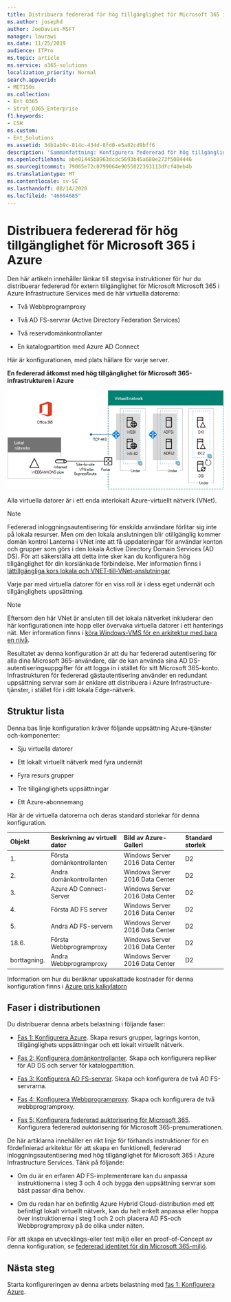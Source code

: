 ```yaml
---
title: Distribuera federerad för hög tillgänglighet för Microsoft 365 i Azure
ms.author: josephd
author: JoeDavies-MSFT
manager: laurawi
ms.date: 11/25/2019
audience: ITPro
ms.topic: article
ms.service: o365-solutions
localization_priority: Normal
search.appverid:
- MET150s
ms.collection:
- Ent_O365
- Strat_O365_Enterprise
f1.keywords:
- CSH
ms.custom:
- Ent_Solutions
ms.assetid: 34b1ab9c-814c-434d-8fd0-e5a82cd9bff6
description: 'Sammanfattning: Konfigurera federerad för hög tillgänglighet för Microsoft 365-prenumerationen i Microsoft Azure.'
ms.openlocfilehash: abe01445b8963dcdc5693b45a680e273f5084446
ms.sourcegitcommit: 79065e72c0799064e9055022393113dfcf40eb4b
ms.translationtype: MT
ms.contentlocale: sv-SE
ms.lasthandoff: 08/14/2020
ms.locfileid: "46694685"
---
```

# <a name="deploy-high-availability-federated-authentication-for-microsoft-365-in-azure"></a>Distribuera federerad för hög tillgänglighet för Microsoft 365 i Azure

Den här artikeln innehåller länkar till stegvisa instruktioner för hur du distribuerar federerad för extern tillgänglighet för Microsoft Microsoft 365 i Azure Infrastructure Services med de här virtuella datorerna:
  
- Två Webbprogramproxy
    
- Två AD FS-servrar (Active Directory Federation Services)
    
- Två reservdomänkontrollanter
    
- En katalogpartition med Azure AD Connect
    
Här är konfigurationen, med plats hållare för varje server.
  
**En federerad åtkomst med hög tillgänglighet för Microsoft 365-infrastrukturen i Azure**

![Den sista konfigurationen av infrastrukturen för extern tillgänglighet i Microsoft 365 i Azure](../media/c5da470a-f2aa-489a-a050-df09b4d641df.png)
  
Alla virtuella datorer är i ett enda interlokalt Azure-virtuellt nätverk (VNet). 
  
> [!NOTE]
> Federerad inloggningsautentisering för enskilda användare förlitar sig inte på lokala resurser. Men om den lokala anslutningen blir otillgänglig kommer domän kontrol Lanterna i VNet inte att få uppdateringar för användar konton och grupper som görs i den lokala Active Directory Domain Services (AD DS). För att säkerställa att detta inte sker kan du konfigurera hög tillgänglighet för din korslänkade förbindelse. Mer information finns i [lättillgängliga kors lokala och VNET-till-VNet-anslutningar](https://docs.microsoft.com/azure/vpn-gateway/vpn-gateway-highlyavailable)
  
Varje par med virtuella datorer för en viss roll är i dess eget undernät och tillgänglighets uppsättning.
  
> [!NOTE]
> Eftersom den här VNet är ansluten till det lokala nätverket inkluderar den här konfigurationen inte hopp eller övervaka virtuella datorer i ett hanterings nät. Mer information finns i [köra Windows-VMS för en arkitektur med bara en nivå](https://docs.microsoft.com/azure/guidance/guidance-compute-n-tier-vm). 
  
Resultatet av denna konfiguration är att du har federerad autentisering för alla dina Microsoft 365-användare, där de kan använda sina AD DS-autentiseringsuppgifter för att logga in i stället för sitt Microsoft 365-konto. Infrastrukturen för federerad gästautentisering använder en redundant uppsättning servrar som är enklare att distribuera i Azure Infrastructure-tjänster, i stället för i ditt lokala Edge-nätverk.
  
## <a name="bill-of-materials"></a>Struktur lista

Denna bas linje konfiguration kräver följande uppsättning Azure-tjänster och-komponenter:
  
- Sju virtuella datorer
    
- Ett lokalt virtuellt nätverk med fyra undernät
    
- Fyra resurs grupper
    
- Tre tillgänglighets uppsättningar
    
- Ett Azure-abonnemang
    
Här är de virtuella datorerna och deras standard storlekar för denna konfiguration.
  
|**Objekt**|**Beskrivning av virtuell dator**|**Bild av Azure-Galleri**|**Standard storlek**|
|:-----|:-----|:-----|:-----|
|1.  <br/> |Första domänkontrollanten  <br/> |Windows Server 2016 Data Center  <br/> |D2  <br/> |
|2.  <br/> |Andra domänkontrollanten  <br/> |Windows Server 2016 Data Center  <br/> |D2  <br/> |
|3.  <br/> |Azure AD Connect-Server  <br/> |Windows Server 2016 Data Center  <br/> |D2  <br/> |
|4.  <br/> |Första AD FS server  <br/> |Windows Server 2016 Data Center  <br/> |D2  <br/> |
|5.  <br/> |Andra AD FS-servern  <br/> |Windows Server 2016 Data Center  <br/> |D2  <br/> |
|18.6.  <br/> |Första Webbprogramproxy  <br/> |Windows Server 2016 Data Center  <br/> |D2  <br/> |
|borttagning.  <br/> |Andra Webbprogramproxy  <br/> |Windows Server 2016 Data Center  <br/> |D2  <br/> |
   
Information om hur du beräknar uppskattade kostnader för denna konfiguration finns i [Azure pris kalkylatorn](https://azure.microsoft.com/pricing/calculator/)
  
## <a name="phases-of-deployment"></a>Faser i distributionen

Du distribuerar denna arbets belastning i följande faser:
  
- [Fas 1: Konfigurera Azure](high-availability-federated-authentication-phase-1-configure-azure.md). Skapa resurs grupper, lagrings konton, tillgänglighets uppsättningar och ett lokalt virtuellt nätverk.
    
- [Fas 2: Konfigurera domänkontrollanter](high-availability-federated-authentication-phase-2-configure-domain-controllers.md). Skapa och konfigurera repliker för AD DS och server för katalogpartition.
    
- [Fas 3: Konfigurera AD FS-servrar](high-availability-federated-authentication-phase-3-configure-ad-fs-servers.md). Skapa och konfigurera de två AD FS-servrarna.
    
- [Fas 4: Konfigurera Webbprogramproxy](high-availability-federated-authentication-phase-4-configure-web-application-pro.md). Skapa och konfigurera de två webbprogramproxy.
    
- [Fas 5: Konfigurera federerad auktorisering för Microsoft 365](high-availability-federated-authentication-phase-5-configure-federated-authentic.md). Konfigurera federerad auktorisering för Microsoft 365-prenumerationen.
    
De här artiklarna innehåller en rikt linje för förhands instruktioner för en fördefinierad arkitektur för att skapa en funktionell, federerad inloggningsautentisering med hög tillgänglighet för Microsoft 365 i Azure Infrastructure Services. Tänk på följande:
  
- Om du är en erfaren AD FS-implementerare kan du anpassa instruktionerna i steg 3 och 4 och bygga den uppsättning servrar som bäst passar dina behov.
    
- Om du redan har en befintlig Azure Hybrid Cloud-distribution med ett befintligt lokalt virtuellt nätverk, kan du helt enkelt anpassa eller hoppa över instruktionerna i steg 1 och 2 och placera AD FS-och Webbprogramproxy på de olika under näten.
    
För att skapa en utvecklings-eller test miljö eller en proof-of-Concept av denna konfiguration, se [federerad identitet för din Microsoft 365-miljö](federated-identity-for-your-microsoft-365-dev-test-environment.md).
  
## <a name="next-step"></a>Nästa steg

Starta konfigureringen av denna arbets belastning med [fas 1: Konfigurera Azure](high-availability-federated-authentication-phase-1-configure-azure.md). 
  
